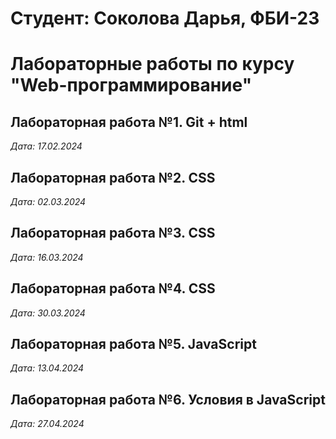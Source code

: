 # Cтудент: Соколова Дарья, ФБИ-23

# Лабораторные работы по курсу "Web-программирование"

## Лабораторная работа №1. Git + html

*Дата: 17.02.2024*

## Лабораторная работа №2. CSS

*Дата: 02.03.2024*

## Лабораторная работа №3. CSS

*Дата: 16.03.2024*

## Лабораторная работа №4. CSS

*Дата: 30.03.2024*

## Лабораторная работа №5. JavaScript

*Дата: 13.04.2024*

## Лабораторная работа №6. Условия в JavaScript

*Дата: 27.04.2024*



















